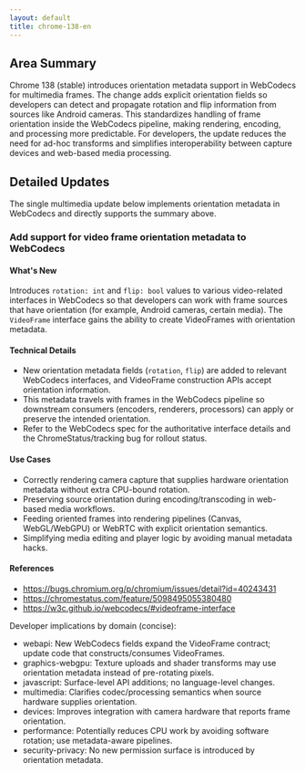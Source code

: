 ```yaml
---
layout: default
title: chrome-138-en
---
```


## Area Summary

Chrome 138 (stable) introduces orientation metadata support in WebCodecs for multimedia frames. The change adds explicit orientation fields so developers can detect and propagate rotation and flip information from sources like Android cameras. This standardizes handling of frame orientation inside the WebCodecs pipeline, making rendering, encoding, and processing more predictable. For developers, the update reduces the need for ad-hoc transforms and simplifies interoperability between capture devices and web-based media processing.

## Detailed Updates

The single multimedia update below implements orientation metadata in WebCodecs and directly supports the summary above.

### Add support for video frame orientation metadata to WebCodecs

#### What's New
Introduces `rotation: int` and `flip: bool` values to various video-related interfaces in WebCodecs so that developers can work with frame sources that have orientation (for example, Android cameras, certain media). The `VideoFrame` interface gains the ability to create VideoFrames with orientation metadata.

#### Technical Details
- New orientation metadata fields (`rotation`, `flip`) are added to relevant WebCodecs interfaces, and VideoFrame construction APIs accept orientation information.
- This metadata travels with frames in the WebCodecs pipeline so downstream consumers (encoders, renderers, processors) can apply or preserve the intended orientation.
- Refer to the WebCodecs spec for the authoritative interface details and the ChromeStatus/tracking bug for rollout status.

#### Use Cases
- Correctly rendering camera capture that supplies hardware orientation metadata without extra CPU-bound rotation.
- Preserving source orientation during encoding/transcoding in web-based media workflows.
- Feeding oriented frames into rendering pipelines (Canvas, WebGL/WebGPU) or WebRTC with explicit orientation semantics.
- Simplifying media editing and player logic by avoiding manual metadata hacks.

#### References
- https://bugs.chromium.org/p/chromium/issues/detail?id=40243431
- https://chromestatus.com/feature/5098495055380480
- https://w3c.github.io/webcodecs/#videoframe-interface

Developer implications by domain (concise):
- webapi: New WebCodecs fields expand the VideoFrame contract; update code that constructs/consumes VideoFrames.
- graphics-webgpu: Texture uploads and shader transforms may use orientation metadata instead of pre-rotating pixels.
- javascript: Surface-level API additions; no language-level changes.
- multimedia: Clarifies codec/processing semantics when source hardware supplies orientation.
- devices: Improves integration with camera hardware that reports frame orientation.
- performance: Potentially reduces CPU work by avoiding software rotation; use metadata-aware pipelines.
- security-privacy: No new permission surface is introduced by orientation metadata.

